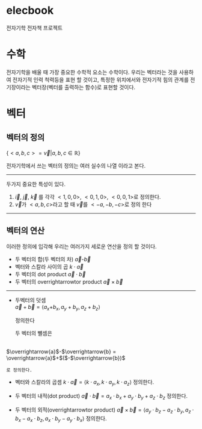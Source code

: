 # elecbook

전자기학 전자책 프로젝트

# 수학

전자기학을 배울 때 가장 중요한 수학적 요소는
수학이다. 우리는 벡터라는 것을 사용하여 전자기적 인력 척력등을 표현 할 것이고, 특정한 위치에서와 전자기적 힘의 관계를 전기장이라는 벡터장(벡터를 출력하는 함수)로 표현할 것이다.

# 벡터
## 벡터의 정의

$\{ {<a,b,c> = \overrightarrow{v} | a,b,c \in \mathbb{R}} \}$

전자기학에서 쓰는 벡터의 정의는 여러 실수의 나열 이라고 본다.

---

두가지 중요한 특성이 있다.

1. $\overrightarrow{i}$, $\overrightarrow{j}$, $\overrightarrow{k}$ 를 각각 $<1,0,0>$, $<0,1,0>$, $<0,0,1>$로 정의한다.
2. $\overrightarrow{v}$가 $<a,b,c>$라고 할 때 $\overrightarrow{v}$를 $<-a,-b,-c>$로 정의 한다

---
## 벡터의 연산 
이러한 정의에 입각해 우리는 여러가지 세로운 연산을 정의 할 것이다.

- 두 벡터의 합(두 벡터의 차)
  $\overrightarrow{a}$-$\overrightarrow{b}$
- 벡터와 스칼라 사이의 곱
  $k \cdot \overrightarrow{a}$
- 두 벡터의 dot product
  $\overrightarrow{a} \cdot \overrightarrow{b}$
- 두 벡터의 overrightarrowtor product
  $\overrightarrow{a} \times \overrightarrow{b}$
***
* 두벡터의 덧셈
    <br>
    $\overrightarrow{a} + \overrightarrow{b} = \langle a_x$$+$$b_x, a_y + b_y, a_z + b_z \rangle$

    정의한다

    두 벡터의 뺄셈은 
<br>
    $\overrightarrow{a}$-$\overrightarrow{b} = \overrightarrow{a}$+$($-$\overrightarrow{b})$

    로 정의한다.

* 벡터와 스칼라의 곱셈
  $k \cdot \overrightarrow{a} = \langle k \cdot a_x, k \cdot a_y, k \cdot a_z \rangle$
  정의한다.

* 두 벡터의 내적(dot product)
  $\overrightarrow{a} \cdot \overrightarrow{b} = a_x \cdot b_x + a_y \cdot b_y + a_z \cdot b_z$
  정의한다.

* 두 벡터의 외적(overrightarrowtor product)
  $\overrightarrow{a} \times \overrightarrow{b} = \langle a_y \cdot b_z - a_z \cdot b_y, a_z \cdot b_x - a_x \cdot b_z, a_x \cdot b_y - a_y \cdot b_x \rangle$
  정의한다.